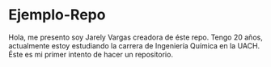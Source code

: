 # Ejemplo-Repo
Hola, me presento soy Jarely Vargas creadora de éste repo. Tengo 20 años, actualmente estoy estudiando la carrera de Ingeniería Química en la UACH.
Éste es mi primer intento de hacer un repositorio.
